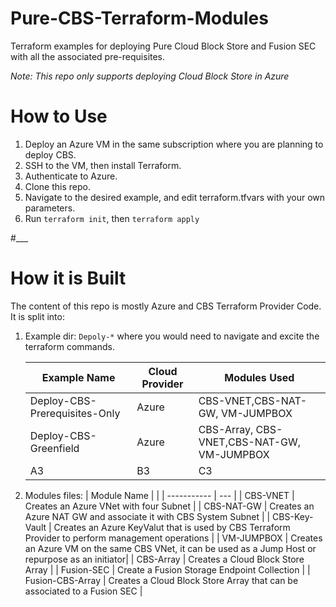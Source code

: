 # Pure-CBS-Terraform-Modules

Terraform examples for deploying Pure Cloud Block Store and Fusion SEC with all the associated pre-requisites.

_Note: This repo only supports deploying Cloud Block Store in Azure_

# How to Use

1. Deploy an Azure VM in the same subscription where you are planning to deploy CBS.
2. SSH to the VM, then install Terraform.
3. Authenticate to Azure.
4. Clone this repo.
5. Navigate to the desired example, and edit terraform.tfvars with your own parameters.
6. Run `terraform init`, then `terraform apply`

#\_\_\_

# How it is Built

The content of this repo is mostly Azure and CBS Terraform Provider Code. It is split into:

1. Example dir: `Depoly-*` where you would need to navigate and excite the terraform commands.

   | Example Name                  | Cloud Provider | Modules Used                    |
   | ----------------------------- | -------------- | ------------------------------- |
   | Deploy-CBS-Prerequisites-Only | Azure          | CBS-VNET,CBS-NAT-GW, VM-JUMPBOX |
   | Deploy-CBS-Greenfield                            | Azure             | CBS-Array, CBS-VNET,CBS-NAT-GW, VM-JUMPBOX                             |
   | A3                            | B3             | C3                              |

2. Modules files:
   | Module Name | |
   | ----------- | --- |
   | CBS-VNET | Creates an Azure VNet with four Subnet |
   | CBS-NAT-GW | Creates an Azure NAT GW and associate it with CBS System Subnet |
   | CBS-Key-Vault | Creates an Azure KeyValut that is used by CBS Terraform Provider to perform management operations  |
   | VM-JUMPBOX | Creates an Azure VM on the same CBS VNet, it can be used as a Jump Host or repurpose as an initiator|
   | CBS-Array | Creates a Cloud Block Store Array |
   | Fusion-SEC | Create a Fusion Storage Endpoint Collection |
   | Fusion-CBS-Array | Creates a Cloud Block Store Array that can be associated to a Fusion SEC |
